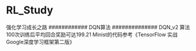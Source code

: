 # RL_Study
强化学习成长之路
############ DQN算法 ##############
DQN_v2 算法100次训练后平均回合奖励可达199.21
Minist的代码参考《TensorFlow 实战Google深度学习框架第二版》

